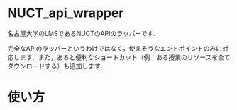 # NUCT_api_wrapper

名古屋大学のLMSであるNUCTのAPIのラッパーです．

完全なAPIのラッパーというわけではなく，使えそうなエンドポイントのみに対応します．また，あると便利なショートカット（例：ある授業のリソースを全てダウンロードする）も追加します．

# 使い方
